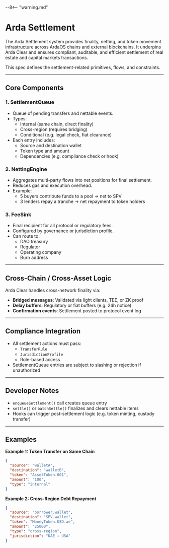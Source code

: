 --8<-- "warning.md"
# Arda Settlement

The Arda Settlement system provides finality, netting, and token movement infrastructure across ArdaOS chains and external blockchains. It underpins Arda Clear and ensures compliant, auditable, and efficient settlement of real estate and capital markets transactions.

This spec defines the settlement-related primitives, flows, and constraints.

---

## Core Components

### 1. **SettlementQueue**
- Queue of pending transfers and nettable events.
- Types:
  - Internal (same chain, direct finality)
  - Cross-region (requires bridging)
  - Conditional (e.g. legal check, fiat clearance)
- Each entry includes:
  - Source and destination wallet
  - Token type and amount
  - Dependencies (e.g. compliance check or hook)

### 2. **NettingEngine**
- Aggregates multi-party flows into net positions for final settlement.
- Reduces gas and execution overhead.
- Example:
  - 5 buyers contribute funds to a pool → net to SPV
  - 3 lenders repay a tranche → net repayment to token holders

### 3. **FeeSink**
- Final recipient for all protocol or regulatory fees.
- Configured by governance or jurisdiction profile.
- Can route to:
  - DAO treasury
  - Regulator
  - Operating company
  - Burn address

---

## Cross-Chain / Cross-Asset Logic

Arda Clear handles cross-network finality via:

- **Bridged messages**: Validated via light clients, TEE, or ZK proof
- **Delay buffers**: Regulatory or fiat buffers (e.g. 24h notice)
- **Confirmation events**: Settlement posted to protocol event log

---

## Compliance Integration

- All settlement actions must pass:
  - `TransferRule`
  - `JurisdictionProfile`
  - Role-based access
- SettlementQueue entries are subject to slashing or rejection if unauthorized

---

## Developer Notes

- `enqueueSettlement()` call creates queue entry
- `settle()` or `batchSettle()` finalizes and clears nettable items
- Hooks can trigger post-settlement logic (e.g. token minting, custody transfer)

---

## Examples

**Example 1: Token Transfer on Same Chain**
```json
{
  "source": "walletA",
  "destination": "walletB",
  "token": "AssetToken.001",
  "amount": "100",
  "type": "internal"
}
```

**Example 2: Cross-Region Debt Repayment**
```json
{
  "source": "borrower.wallet",
  "destination": "SPV.wallet",
  "token": "MoneyToken.USD.ae",
  "amount": "25000",
  "type": "cross-region",
  "jurisdiction": "UAE → USA"
}
```
